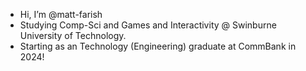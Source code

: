 - Hi, I’m @matt-farish
- Studying Comp-Sci and Games and Interactivity @ Swinburne University of Technology.
- Starting as an Technology (Engineering) graduate at CommBank in 2024!



<!---
matt-farish/matt-farish is a ✨ special ✨ repository because its `README.md` (this file) appears on your GitHub profile.
You can click the Preview link to take a look at your changes.
--->
